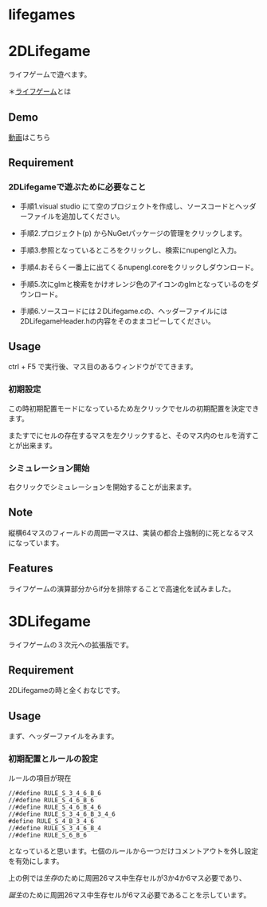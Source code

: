 # lifegames
# 2DLifegame
ライフゲームで遊べます。

＊[ライフゲーム](https://ja.wikipedia.org/wiki/%E3%83%A9%E3%82%A4%E3%83%95%E3%82%B2%E3%83%BC%E3%83%A0)とは
## Demo
[動画](https://user-images.githubusercontent.com/123747386/215334780-d11927a9-dbad-49df-8eb8-4b1d3922b02f.gif)はこちら

## Requirement
### 2DLifegameで遊ぶために必要なこと

*   手順1.visual studio にて空のプロジェクトを作成し、ソースコードとヘッダーファイルを追加してください。

* 手順2.プロジェクト(p) からNuGetパッケージの管理をクリックします。

* 手順3.参照となっているところをクリックし、検索にnupenglと入力。

* 手順4.おそらく一番上に出てくるnupengl.coreをクリックしダウンロード。

* 手順5.次にglmと検索をかけオレンジ色のアイコンのglmとなっているのをダウンロード。

* 手順6.ソースコードには２DLifegame.cの、ヘッダーファイルには2DLifegameHeader.hの内容をそのままコピーしてください。

## Usage

ctrl + F5 で実行後、マス目のあるウィンドウがでてきます。
### 初期設定

この時初期配置モードになっているため左クリックでセルの初期配置を決定できます。

またすでにセルの存在するマスを左クリックすると、そのマス内のセルを消すことが出来ます。

### シミュレーション開始

右クリックでシミュレーションを開始することが出来ます。

## Note

縦横64マスのフィールドの周囲一マスは、実装の都合上強制的に死となるマスになっています。

## Features

ライフゲームの演算部分からif分を排除することで高速化を試みました。

# 3DLifegame

ライフゲームの３次元への拡張版です。

## Requirement

2DLifegameの時と全くおなじです。

## Usage

まず、ヘッダーファイルをみます。

### 初期配置とルールの設定

ルールの項目が現在

```
//#define RULE_S_3_4_6_B_6  
//#define RULE_S_4_6_B_6        
//#define RULE_S_4_6_B_4_6         
//#define RULE_S_3_4_6_B_3_4_6
#define RULE_S_4_B_3_4_6
//#define RULE_S_3_4_6_B_4
//#define RULE_S_6_B_6
```

となっていると思います。七個のルールから一つだけコメントアウトを外し設定を有効にします。

上の例では*生存*のために周囲26マス中生存セルが3か4か6マス必要であり、

*誕生*のために周囲26マス中生存セルが6マス必要であることを示しています。


